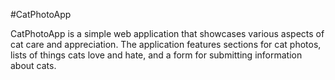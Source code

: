 #CatPhotoApp

CatPhotoApp is a simple web application that showcases various aspects of cat care and appreciation. The application features sections for cat photos, lists of things cats love and hate, and a form for submitting information about cats.